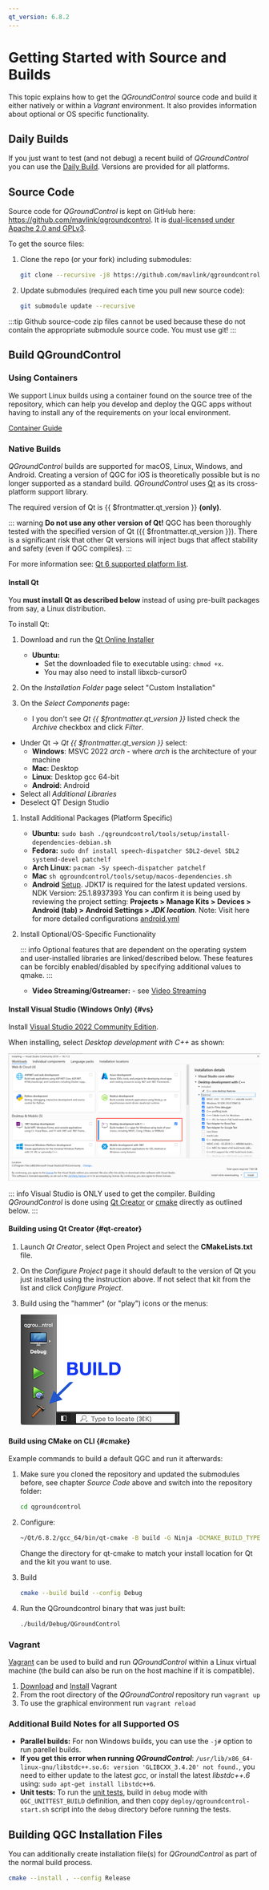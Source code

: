 ```yaml
---
qt_version: 6.8.2
---
```


# Getting Started with Source and Builds

This topic explains how to get the _QGroundControl_ source code and build it either natively or within a _Vagrant_ environment.
It also provides information about optional or OS specific functionality.

## Daily Builds

If you just want to test (and not debug) a recent build of _QGroundControl_ you can use the [Daily Build](../../qgc-user-guide/releases/daily_builds.md).
Versions are provided for all platforms.

## Source Code

Source code for _QGroundControl_ is kept on GitHub here: https://github.com/mavlink/qgroundcontrol.
It is [dual-licensed under Apache 2.0 and GPLv3](https://github.com/mavlink/qgroundcontrol/blob/master/.github/COPYING.md).

To get the source files:

1. Clone the repo (or your fork) including submodules:

   ```sh
   git clone --recursive -j8 https://github.com/mavlink/qgroundcontrol.git
   ```

2. Update submodules (required each time you pull new source code):

   ```sh
   git submodule update --recursive
   ```

:::tip
Github source-code zip files cannot be used because these do not contain the appropriate submodule source code.
You must use git!
:::

## Build QGroundControl

### Using Containers

We support Linux builds using a container found on the source tree of the repository, which can help you develop and deploy the QGC apps without having to install any of the requirements on your local environment.

[Container Guide](../getting_started/container.md)

### Native Builds

_QGroundControl_ builds are supported for macOS, Linux, Windows, and Android. Creating a version of QGC for iOS is theoretically possible but is no longer supported as a standard build.
_QGroundControl_ uses [Qt](http://www.qt.io) as its cross-platform support library. 

The required version of Qt is {{ $frontmatter.qt_version }} **(only)**. 

  ::: warning
  **Do not use any other version of Qt!**
  QGC has been thoroughly tested with the specified version of Qt ({{ $frontmatter.qt_version }}).
  There is a significant risk that other Qt versions will inject bugs that affect stability and safety (even if QGC compiles).
  :::

For more information see: [Qt 6 supported platform list](https://doc.qt.io/qt-6/supported-platforms.html).

#### Install Qt

You **must install Qt as described below** instead of using pre-built packages from say, a Linux distribution.

To install Qt:

1. Download and run the [Qt Online Installer](https://www.qt.io/download-qt-installer-oss)
   - **Ubuntu:**
     - Set the downloaded file to executable using: `chmod +x`.
     - You may also need to install libxcb-cursor0

1. On the _Installation Folder_ page select "Custom Installation"    

1. On the _Select Components_ page:

   - I you don't see _Qt {{ $frontmatter.qt_version }}_ listed check the _Archive_ checkbox and click _Filter_.
- Under Qt -> _Qt {{ $frontmatter.qt_version }}_ select:
   - **Windows**: MSVC 2022 _arch_ - where _arch_ is the architecture of your machine
   - **Mac**: Desktop
   - **Linux**: Desktop gcc 64-bit
   - **Android**: Android
- Select all _Additional Libraries_
- Deselect QT Design Studio

1. Install Additional Packages (Platform Specific)

   - **Ubuntu:** `sudo bash ./qgroundcontrol/tools/setup/install-dependencies-debian.sh`
   - **Fedora:** `sudo dnf install speech-dispatcher SDL2-devel SDL2 systemd-devel patchelf`
   - **Arch Linux:** `pacman -Sy speech-dispatcher patchelf`
   - **Mac** `sh qgroundcontrol/tools/setup/macos-dependencies.sh`
   - **Android** [Setup](https://doc.qt.io/qt-6/android-getting-started.html). JDK17 is required for the latest updated versions. NDK Version: 25.1.8937393
       You can confirm it is being used by reviewing the project setting: **Projects > Manage Kits > Devices > Android (tab) > Android Settings > _JDK location_**.
	Note: Visit here for more detailed configurations [android.yml](.github/workflows/android.yml)

1. Install Optional/OS-Specific Functionality

   ::: info
   Optional features that are dependent on the operating system and user-installed libraries are linked/described below.
   These features can be forcibly enabled/disabled by specifying additional values to qmake.
   :::

   - **Video Streaming/Gstreamer:** - see [Video Streaming](https://github.com/mavlink/qgroundcontrol/blob/master/src/VideoManager/VideoReceiver/GStreamer/README.md)


#### Install Visual Studio (Windows Only) {#vs}

Install [Visual Studio 2022 Community Edition](https://visualstudio.microsoft.com/downloads/).

When installing, select _Desktop development with C++_ as shown:

![Visual Studio 2019 - Select Desktop Environment with C++](../../../assets/dev_getting_started/visual_studio_select_features.png)

::: info
Visual Studio is ONLY used to get the compiler. Building _QGroundControl_ is done using [Qt Creator](#qt-creator) or [cmake](#cmake) directly as outlined below.
:::

#### Building using Qt Creator {#qt-creator}

1. Launch _Qt Creator_, select Open Project and select the **CMakeLists.txt** file.
1. On the _Configure Project_ page it should default to the version of Qt you just installed using the instruction above. If not select that kit from the list and click _Configure Project_.

1. Build using the "hammer" (or "play") icons or the menus:

   ![QtCreator Build Button](../../../assets/dev_getting_started/qt_creator_build_qgc.png)

#### Build using CMake on CLI {#cmake}

Example commands to build a default QGC and run it afterwards:

1. Make sure you cloned the repository and updated the submodules before, see chapter _Source Code_ above and switch into the repository folder:

   ```sh
   cd qgroundcontrol
   ```

1. Configure:

   ```sh
   ~/Qt/6.8.2/gcc_64/bin/qt-cmake -B build -G Ninja -DCMAKE_BUILD_TYPE=Debug
   ```

   Change the directory for qt-cmake to match your install location for Qt and the kit you want to use.

1. Build

   ```sh
   cmake --build build --config Debug
   ```

1. Run the QGroundcontrol binary that was just built:

   ```sh
   ./build/Debug/QGroundControl
   ```

### Vagrant

[Vagrant](https://www.vagrantup.com/) can be used to build and run _QGroundControl_ within a Linux virtual machine (the build can also be run on the host machine if it is compatible).

1. [Download](https://www.vagrantup.com/downloads.html) and [Install](https://www.vagrantup.com/docs/getting-started/) Vagrant
1. From the root directory of the _QGroundControl_ repository run `vagrant up`
1. To use the graphical environment run `vagrant reload`

### Additional Build Notes for all Supported OS

- **Parallel builds:** For non Windows builds, you can use the `-j#` option to run parellel builds.
- **If you get this error when running _QGroundControl_**: `/usr/lib/x86_64-linux-gnu/libstdc++.so.6: version 'GLIBCXX_3.4.20' not found.`, you need to either update to the latest _gcc_, or install the latest _libstdc++.6_ using: `sudo apt-get install libstdc++6`.
- **Unit tests:** To run the [unit tests](../contribute/unit_tests.md), build in `debug` mode with `QGC_UNITTEST_BUILD` definition, and then copy `deploy/qgroundcontrol-start.sh` script into the `debug` directory before running the tests.

## Building QGC Installation Files

You can additionally create installation file(s) for _QGroundControl_ as part of the normal build process.

```sh
cmake --install . --config Release
```
